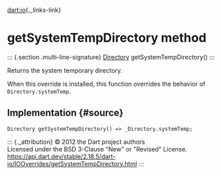 [dart:io](../../dart-io/dart-io-library){._links-link}

getSystemTempDirectory method
=============================

::: {.section .multi-line-signature}
[Directory](../directory-class) getSystemTempDirectory()
:::

Returns the system temporary directory.

When this override is installed, this function overrides the behavior of
`Directory.systemTemp`.

Implementation {#source}
--------------

``` {.language-dart data-language="dart"}
Directory getSystemTempDirectory() => _Directory.systemTemp;
```

::: {._attribution}
© 2012 the Dart project authors\
Licensed under the BSD 3-Clause \"New\" or \"Revised\" License.\
<https://api.dart.dev/stable/2.18.5/dart-io/IOOverrides/getSystemTempDirectory.html>
:::
